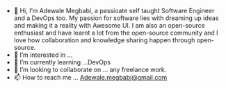- 👋 Hi, I’m Adewale Megbabi, a passioate self taught Software Engineer and a DevOps too. My passion for software lies with dreaming up ideas and making it a reality with Awesome UI. I am also an open-source enthusiast and have learnt a lot from the open-source community and I love how collaboration and knowledge sharing happen through open-source.
- 👀 I’m interested in ...
- 🌱 I’m currently learning ...DevOps
- 💞️ I’m looking to collaborate on ... any freelance work.
- 📫 How to reach me ... Adewale.megbabi@gmail.com

<!---
questranet/questranet is a ✨ special ✨ repository because its `README.md` (this file) appears on your GitHub profile.
You can click the Preview link to take a look at your changes.
--->
